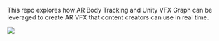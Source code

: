 This repo explores how AR Body Tracking and Unity VFX Graph can be leveraged to create AR VFX that content creators can use in real time. 

<img src="https://im7.ezgif.com/tmp/ezgif-7-43b2b1112b0c.gif"/>
